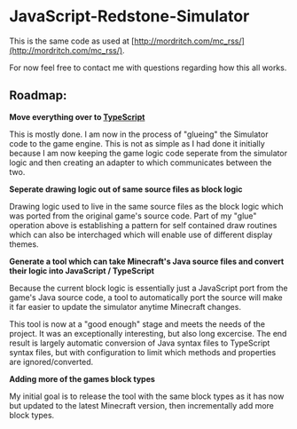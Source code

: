 JavaScript-Redstone-Simulator
=============================

This is the same code as used at [http://mordritch.com/mc_rss/](http://mordritch.com/mc_rss/).

For now feel free to contact me with questions regarding how this all works.

Roadmap:
-------------

**Move everything over to [TypeScript](http://www.typescriptlang.org/)**

This is mostly done. I am now in the process of "glueing" the Simulator code to the game engine. This is not as simple as I had done it initially because I am now keeping the game logic code seperate from the simulator logic and then creating an adapter to which communicates between the two.

**Seperate drawing logic out of same source files as block logic**

Drawing logic used to live in the same source files as the block logic which was ported from the original game's source code. Part of my "glue" operation above is establishing a pattern for self contained draw routines which can also be interchaged which will enable use of different display themes.

**Generate a tool which can take Minecraft's Java source files and convert their logic into JavaScript / TypeScript**

Because the current block logic is essentially just a JavaScript port from the game's Java source code, a tool to automatically port the source will make it far easier to update the simulator anytime Minecraft changes.

This tool is now at a "good enough" stage and meets the needs of the project. It was an exceptionally interesting, but also long excercise. The end result is largely automatic conversion of Java syntax files to TypeScript syntax files, but with configuration to limit which methods and properties are ignored/converted.

**Adding more of the games block types**

My initial goal is to release the tool with the same block types as it has now but updated to the latest Minecraft version, then incrementally add more block types.
